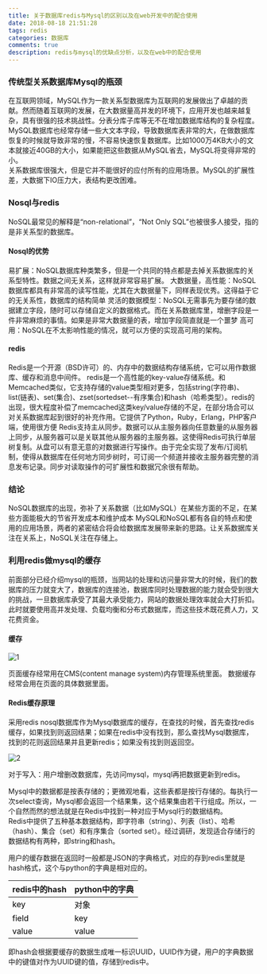 ```yaml
---
title: 关于数据库redis与Mysql的区别以及在web开发中的配合使用
date: 2018-08-18 21:51:28
tags: redis
categories: 数据库
comments: true
description: redis与mysql的优缺点分析，以及在web中的配合使用
---
```


### 传统型关系数据库Mysql的瓶颈

在互联网领域，MySQL作为一款关系型数据库为互联网的发展做出了卓越的贡献。然而随着互联网的发展，在大数据量高并发的环境下，应用开发也越来越复杂，具有很强的技术挑战性。分表分库子库等无不在增加数据库结构的复杂程度。MySQL数据库也经常存储一些大文本字段，导致数据库表非常的大，在做数据库恢复的时候就导致非常的慢，不容易快速恢复数据库。比如1000万4KB大小的文本就接近40GB的大小，如果能把这些数据从MySQL省去，MySQL将变得非常的小。<br>
关系数据库很强大，但是它并不能很好的应付所有的应用场景。MySQL的扩展性差，大数据下IO压力大，表结构更改困难。

### Nosql与redis
NoSQL最常见的解释是“non-relational”，“Not Only SQL”也被很多人接受，指的是非关系型的数据库。

#### Nosql的优势

易扩展：NoSQL数据库种类繁多，但是一个共同的特点都是去掉关系数据库的关系型特性。数据之间无关系，这样就非常容易扩展。
大数据量，高性能：NoSQL数据库都具有非常高的读写性能，尤其在大数据量下，同样表现优秀。这得益于它的无关系性，数据库的结构简单
灵活的数据模型：NoSQL无需事先为要存储的数据建立字段，随时可以存储自定义的数据格式。而在关系数据库里，增删字段是一件非常麻烦的事情。如果是非常大数据量的表，增加字段简直就是一个噩梦
高可用：NoSQL在不太影响性能的情况，就可以方便的实现高可用的架构。

#### redis
Redis是一个开源（BSD许可）的、内存中的数据结构存储系统，它可以用作数据库、缓存和消息中间件。
redis是一个高性能的key-value存储系统。和Memcached类似，它支持存储的value类型相对更多，包括string(字符串)、list(链表)、set(集合)、zset(sortedset--有序集合)和hash（哈希类型）。redis的出现，很大程度补偿了memcached这类key/value存储的不足，在部分场合可以对关系数据库起到很好的补充作用。它提供了Python，Ruby，Erlang，PHP客户端，使用很方便
Redis支持主从同步。数据可以从主服务器向任意数量的从服务器上同步，从服务器可以是关联其他从服务器的主服务器。这使得Redis可执行单层树复制。从盘可以有意无意的对数据进行写操作。由于完全实现了发布/订阅机制，使得从数据库在任何地方同步树时，可订阅一个频道并接收主服务器完整的消息发布记录。同步对读取操作的可扩展性和数据冗余很有帮助。

### 结论
NoSQL数据库的出现，弥补了关系数据（比如MySQL）在某些方面的不足，在某些方面能极大的节省开发成本和维护成本
MySQL和NoSQL都有各自的特点和使用的应用场景，两者的紧密结合将会给数据库发展带来新的思路。让关系数据库关注在关系上，NoSQL关注在存储上。

### 利用redis做mysql的缓存
前面部分已经介绍mysql的瓶颈，当网站的处理和访问量非常大的时候，我们的数据库的压力就变大了，数据库的连接池，数据库同时处理数据的能力就会受到很大的挑战，一旦数据库承受了其最大承受能力，网站的数据处理效率就会大打折扣。此时就要使用高并发处理、负载均衡和分布式数据库，而这些技术既花费人力，又花费资金。

#### 缓存

![1](1.jpg)

页面缓存经常用在CMS(content manage system)内存管理系统里面。
数据缓存经常会用在页面的具体数据里面。
#### Redis缓存原理
采用redis nosql数据库作为Mysql数据库的缓存，在查找的时候，首先查找redis缓存，如果找到则返回结果；如果在redis中没有找到，那么查找Mysql数据库，找到的花则返回结果并且更新redis；如果没有找到则返回空。

![2](2.jpg)

对于写入：用户增删改数据库，先访问mysql，mysql再把数据更新到redis。

Mysql中的数据都是按表存储的；更微观地看，这些表都是按行存储的。每执行一次select查询，Mysql都会返回一个结果集，这个结果集由若干行组成。所以，一个自然而然的想法就是在Redis中找到一种对应于Mysql行的数据结构。<br>Redis中提供了五种基本数据结构，即字符串（string）、列表（list）、哈希（hash）、集合（set）和有序集合（sorted set）。经过调研，发现适合存储行的数据结构有两种，即string和hash。

用户的缓存数据在返回时一般都是JSON的字典格式，对应的存到redis里就是hash格式，这个与python的字典是相对应的。

| redis中的hash | python中的字典 |
| ------------- | -------------- |
|<font color="#000000">key</font>         | <font color="#000000">对象</font>           |
|         <font color="#000000">field</font>      | <font color="#000000">key</font>           |
| <font color="#000000">value</font>         |<font color="#000000">value</font>          |
即hash会根据要缓存的数据生成唯一标识UUID，UUID作为键，用户的字典数据中的键值对作为UUID键的值，存储到redis中。
